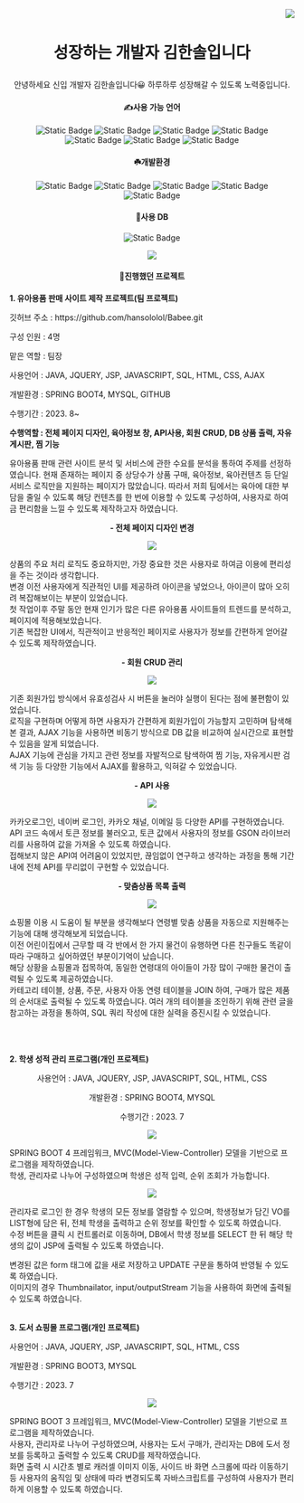<p align="right"><img src="https://capsule-render.vercel.app/api?type=slice&color=auto&height=200&text=Hi%20there👋&fontAlign=70&rotate=13&fontAlignY=25&descAlign=70.&descAlignY=44">

# <p align="center">성장하는 개발자 김한솔입니다</p>
<p align="center">
안녕하세요 신입 개발자 김한솔입니다😀
하루하루 성장해갈 수 있도록 노력중입니다.

#### <p align="center">✍️사용 가능 언어</p>
 <p align="center"><img alt="Static Badge" src="https://img.shields.io/badge/java-blue"> <img alt="Static Badge" src="https://img.shields.io/badge/javascript-%23F7DF1E"> <img alt="Static Badge" src="https://img.shields.io/badge/css-red"> <img alt="Static Badge" src="https://img.shields.io/badge/html-E34F26"> <img alt="Static Badge" src="https://img.shields.io/badge/ajax-skyblue"> <img alt="Static Badge" src="https://img.shields.io/badge/jquery-blue"> <img alt="Static Badge" src="https://img.shields.io/badge/Kotiln-7F52FF">

####  <p align="center">☘️개발환경
 <p align="center"><img alt="Static Badge" src="https://img.shields.io/badge/springboot4-6DB33F"> <img alt="Static Badge" src="https://img.shields.io/badge/springboot3-6DB33F"> <img alt="Static Badge" src="https://img.shields.io/badge/eclipse-2C2255"> <img alt="Static Badge" src="https://img.shields.io/badge/Androidstudio-3DDC84"> <img alt="Static Badge" src="https://img.shields.io/badge/Bootstrap-7952B3"> 

####  <p align="center">🌳사용 DB
 <p align="center"><img alt="Static Badge" src="https://img.shields.io/badge/MySQL-4479A1"> 
</p>

 <p align="center"><img src="https://github.com/hansololol/hansololol/assets/142460146/e9fc73b1-2674-4f3c-a3e0-bf45c8d5cc1a">

<br>

####  <p align="center">💮진행했던 프로젝트


<p align="left"><b>1. 유아용품 판매 사이트 제작 프로젝트(팀 프로젝트)</b></p>
<p align="left">깃허브 주소 : https://github.com/hansololol/Babee.git</p>
<p align="left">구성 인원 : 4명</p>
<p align="left">맡은 역할 : 팀장</p>

<p align="left">사용언어	: JAVA, JQUERY, JSP, JAVASCRIPT, SQL, HTML, CSS, AJAX
<p align="left">개발환경	: SPRING BOOT4, MYSQL, GITHUB
<p align="left">수행기간	: 2023. 8~
<p align="left"><b>수행역할 : 전체 페이지 디자인, 육아정보 창, API사용, 회원 CRUD, DB 상품 출력, 자유게시판, 찜 기능</b>


유아용품 판매 관련 사이트 분석 및 서비스에 관한 수요를 분석을 통하여 주제를 선정하였습니다. 현재 존재하는 페이지 중 상당수가 상품 구매, 육아정보, 육아컨텐츠 등 단일 서비스 로직만을 지원하는 페이지가 많았습니다. 따라서 저희 팀에서는 육아에 대한 부담을 줄일 수 있도록 해당 컨텐츠를 한 번에 이용할 수 있도록 구성하여, 사용자로 하여금 편리함을 느낄 수 있도록 제작하고자 하였습니다. 

 <p align="center"><b>- 전체 페이지 디자인 변경</b>
<p align="center"><img src="https://github.com/hansololol/hansololol/assets/142460146/48ff5593-ad8f-447b-a453-90b42c9c3c9d">

상품의 주요 처리 로직도 중요하지만, 가장 중요한 것은 사용자로 하여금 이용에 편리성을 주는 것이라 생각합니다.  <br>
변경 이전 사용자에게 직관적인 UI를 제공하려 아이콘을 넣었으나, 아이콘이 많아 오히려 복잡해보이는 부분이 있었습니다. <br> 
첫 작업이후 주말 동안 현재 인기가 많은 다른 유아용품 사이트들의 트렌드를 분석하고, 페이지에 적용해보았습니다.  <br>
기존 복잡한 UI에서, 직관적이고 반응적인 페이지로 사용자가 정보를 간편하게 얻어갈 수 있도록 제작하였습니다.  <br>

 <p align="center"><b>- 회원 CRUD 관리</b>

<p align="center"><img src="https://github.com/hansololol/hansololol/assets/142460146/813ced69-3a70-47ea-8f70-ab3921c346c1">

기존 회원가입 방식에서 유효성검사 시 버튼을 눌러야 실행이 된다는 점에 불편함이 있었습니다.  <br>
로직을 구현하며 어떻게 하면 사용자가 간편하게 회원가입이 가능할지 고민하며 탐색해본 결과, AJAX 기능을 사용하면 비동기 방식으로 DB 값을 비교하여 실시간으로 표현할 수 있음을 알게 되었습니다. <br>
AJAX 기능에 관심을 가지고 관련 정보를 자발적으로 탐색하여 찜 기능, 자유게시판 검색 기능 등 다양한 기능에서 AJAX를 활용하고, 익혀갈 수 있었습니다. 

 <p align="center"><b>- API 사용</b><br>
<p align="center"><img src="https://github.com/hansololol/hansololol/assets/142460146/87b4f848-e80c-4c1d-bf32-b152e26986d2">

카카오로그인, 네이버 로그인, 카카오 채널, 이메일 등 다양한 API를 구현하였습니다. <br>
API 코드 속에서 토큰 정보를 불러오고, 토큰 값에서 사용자의 정보를 GSON 라이브러리를 사용하여 값을 가져올 수 있도록 하였습니다. <br>
접해보지 않은 API여 어려움이 있었지만, 끊임없이 연구하고 생각하는 과정을 통해 기간 내에 전체 API를 무리없이 구현할 수 있었습니다. 

 <p align="center"><b>- 맞춤상품 목록 출력</b><br>
<p align="center"><img src="https://github.com/hansololol/hansololol/assets/142460146/ad9bea5f-6425-42e6-b0ca-651c407b26f5">

쇼핑몰 이용 시 도움이 될 부분을 생각해보다 연령별 맞춤 상품을 자동으로 지원해주는 기능에 대해 생각해보게 되었습니다. <br>
이전 어린이집에서 근무할 때 각 반에서 한 가지 물건이 유행하면 다른 친구들도 똑같이 따라 구매하고 싶어하였던 부분이기억이 났습니다. <br>
해당 상황을 쇼핑몰과 접목하여, 동일한 연령대의 아이들이 가장 많이 구매한 물건이 출력될 수 있도록 제공하였습니다.<br>
카테고리 테이블, 상품, 주문, 사용자 아동 연령 테이블을 JOIN 하여, 구매가 많은 제품의 순서대로 출력될 수 있도록 하였습니다. 여러 개의 테이블을 조인하기 위해 관련 글을 참고하는 과정을 통하여, SQL 쿼리 작성에 대한 실력을 증진시킬 수 있었습니다. 

<br><br>
<p align="left"><b>2. 학생 성적 관리 프로그램(개인 프로젝트)</b></p>

<p align="center">사용언어 :	JAVA, JQUERY, JSP, JAVASCRIPT, SQL, HTML, CSS
<p align="center">개발환경 :	SPRING BOOT4, MYSQL
<p align="center">수행기간 :	2023. 7

<p align="center"><img src="https://github.com/hansololol/hansololol/assets/142460146/2ff3fed2-2112-40fe-8032-87ac7d5c3f7a"><br>


SPRING BOOT 4 프레임워크,  MVC(Model-View-Controller) 모델을 기반으로 프로그램을 제작하였습니다. <br>
학생, 관리자로 나누어 구성하였으며 학생은 성적 입력, 순위 조회가 가능합니다. 

<p align="center"><img src="https://github.com/hansololol/hansololol/assets/142460146/f36af96c-63d9-4048-b5eb-aab1e4ddc9ac">


관리자로 로그인 한 경우 학생의 모든 정보를 열람할 수 있으며, 학생정보가 담긴 VO를 LIST형에 담은 뒤, 전체 학생을 출력하고 순위 정보를 확인할 수 있도록 하였습니다.<br>
수정 버튼을 클릭 시 컨트롤러로 이동하며, DB에서 학생 정보를 SELECT 한 뒤 해당 학생의 값이 JSP에 출력될 수 있도록 하였습니다.<br>

변경된 값은 form 태그에 값을 새로 저장하고 UPDATE 구문을 통하여 반영될 수 있도록 하였습니다. <br>
이미지의 경우 Thumbnailator, input/outputStream 기능을 사용하여 화면에 출력될 수 있도록 하였습니다. 
<br><br>

<p align="left"><b>3. 도서 쇼핑몰 프로그램(개인 프로젝트)</b></p>

<p align="left">사용언어 :	JAVA, JQUERY, JSP, JAVASCRIPT, SQL, HTML, CSS
<p align="left">개발환경 : SPRING BOOT3, MYSQL
<p align="left">수행기간	: 2023. 7

<p align="center"><img src="https://github.com/hansololol/hansololol/assets/142460146/ec84ce5c-4174-4999-a339-79b49b78ac88">

SPRING BOOT 3 프레임워크, MVC(Model-View-Controller) 모델을 기반으로 프로그램을 제작하였습니다.<br>
사용자, 관리자로 나누어 구성하였으며, 사용자는 도서 구매가, 관리자는 DB에 도서 정보를 등록하고 출력할 수 있도록 CRUD를 제작하였습니다. <br>
화면 출력 시 시간초 별로 캐러셀 이미지 이동, 사이드 바 화면 스크롤에 따라 이동하기 등 사용자의 움직임 및 상태에 따라 변경되도록  자바스크립트를 구성하여 사용자가 편리하게 이용할 수 있도록 하였습니다. 
